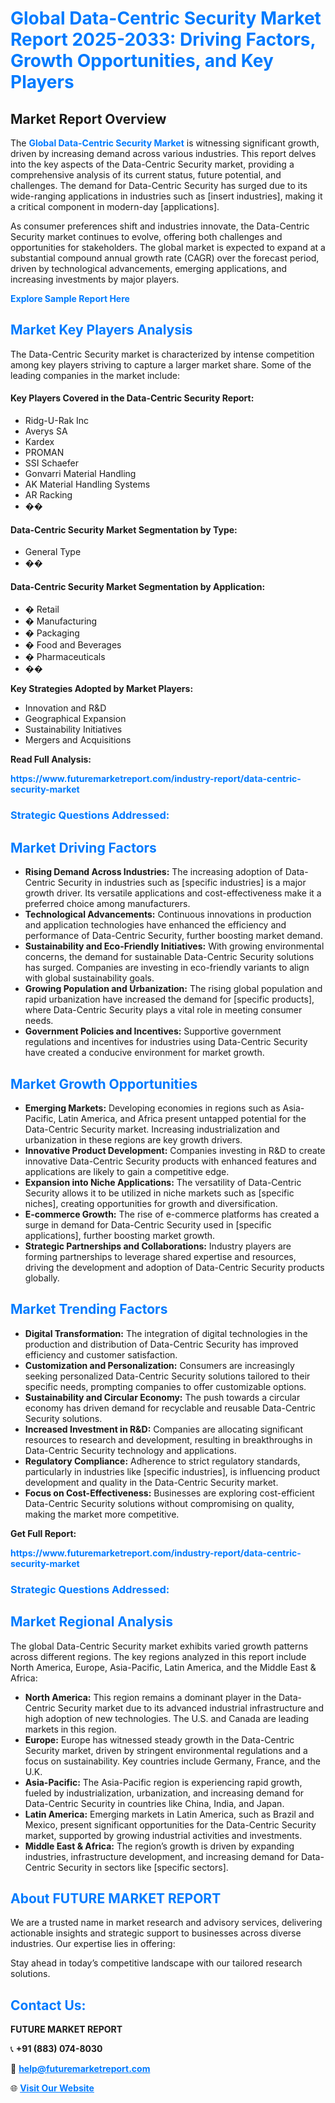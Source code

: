 <h1 style="color: #007BFF;">Global Data-Centric Security Market Report 2025-2033: Driving Factors, Growth Opportunities, and Key Players</h1>

<section id="overview">
<h2>Market Report Overview</h2>
<p>The <a href="https://www.futuremarketreport.com/industry-report/data-centric-security-market" style="color: #007BFF; text-decoration: none;"><strong>Global Data-Centric Security Market</strong></a> is witnessing significant growth, driven by increasing demand across various industries. This report delves into the key aspects of the Data-Centric Security market, providing a comprehensive analysis of its current status, future potential, and challenges. The demand for Data-Centric Security has surged due to its wide-ranging applications in industries such as [insert industries], making it a critical component in modern-day [applications].</p>
<p>As consumer preferences shift and industries innovate, the Data-Centric Security market continues to evolve, offering both challenges and opportunities for stakeholders. The global market is expected to expand at a substantial compound annual growth rate (CAGR) over the forecast period, driven by technological advancements, emerging applications, and increasing investments by major players.</p>
</section>

<section id="overview">
<p><a href="https://www.futuremarketreport.com/request-sample/reportId=34361" style="color: #007BFF; text-decoration: none;"><strong>Explore Sample Report Here</strong></a></p>
</section>

<section id="key-players">
<h2 style="color: #007BFF;">Market Key Players Analysis</h2>
<p>The Data-Centric Security market is characterized by intense competition among key players striving to capture a larger market share. Some of the leading companies in the market include:</p>
<h4>Key Players Covered in the Data-Centric Security Report:</h4>
<ul><li>Ridg-U-Rak Inc</li><li>Averys SA</li><li>Kardex</li><li>PROMAN</li><li>SSI Schaefer</li><li>Gonvarri Material Handling</li><li>AK Material Handling Systems</li><li>AR Racking</li><li>��</li></ul>
<h4>Data-Centric Security Market Segmentation by Type:</h4>
<ul><li>General Type</li><li>��</li></ul>

<h4>Data-Centric Security Market Segmentation by Application:</h4>
<ul><li>� Retail</li><li>� Manufacturing</li><li>� Packaging</li><li>� Food and Beverages</li><li>� Pharmaceuticals</li><li>��</li></ul>
<p><strong>Key Strategies Adopted by Market Players:</strong></p>
<ul>
<li>Innovation and R&D</li>
<li>Geographical Expansion</li>
<li>Sustainability Initiatives</li>
<li>Mergers and Acquisitions</li>
</ul>
</section>

<section>
<p><strong>Read Full Analysis: </strong></p><a href="https://www.futuremarketreport.com/industry-report/data-centric-security-market" style="color: #007BFF; text-decoration: none;"><strong>https://www.futuremarketreport.com/industry-report/data-centric-security-market</strong></a>
<h3 style="color: #007BFF;">Strategic Questions Addressed:</h3>
</section>

<section id="driving-factors">
<h2 style="color: #007BFF;">Market Driving Factors</h2>
<ul>
<li><strong>Rising Demand Across Industries:</strong> The increasing adoption of Data-Centric Security in industries such as [specific industries] is a major growth driver. Its versatile applications and cost-effectiveness make it a preferred choice among manufacturers.</li>
<li><strong>Technological Advancements:</strong> Continuous innovations in production and application technologies have enhanced the efficiency and performance of Data-Centric Security, further boosting market demand.</li>
<li><strong>Sustainability and Eco-Friendly Initiatives:</strong> With growing environmental concerns, the demand for sustainable Data-Centric Security solutions has surged. Companies are investing in eco-friendly variants to align with global sustainability goals.</li>
<li><strong>Growing Population and Urbanization:</strong> The rising global population and rapid urbanization have increased the demand for [specific products], where Data-Centric Security plays a vital role in meeting consumer needs.</li>
<li><strong>Government Policies and Incentives:</strong> Supportive government regulations and incentives for industries using Data-Centric Security have created a conducive environment for market growth.</li>
</ul>
</section>

<section id="growth-opportunities">
<h2 style="color: #007BFF;">Market Growth Opportunities</h2>
<ul>
<li><strong>Emerging Markets:</strong> Developing economies in regions such as Asia-Pacific, Latin America, and Africa present untapped potential for the Data-Centric Security market. Increasing industrialization and urbanization in these regions are key growth drivers.</li>
<li><strong>Innovative Product Development:</strong> Companies investing in R&D to create innovative Data-Centric Security products with enhanced features and applications are likely to gain a competitive edge.</li>
<li><strong>Expansion into Niche Applications:</strong> The versatility of Data-Centric Security allows it to be utilized in niche markets such as [specific niches], creating opportunities for growth and diversification.</li>
<li><strong>E-commerce Growth:</strong> The rise of e-commerce platforms has created a surge in demand for Data-Centric Security used in [specific applications], further boosting market growth.</li>
<li><strong>Strategic Partnerships and Collaborations:</strong> Industry players are forming partnerships to leverage shared expertise and resources, driving the development and adoption of Data-Centric Security products globally.</li>
</ul>
</section>

<section id="trending-factors">
<h2 style="color: #007BFF;">Market Trending Factors</h2>
<ul>
<li><strong>Digital Transformation:</strong> The integration of digital technologies in the production and distribution of Data-Centric Security has improved efficiency and customer satisfaction.</li>
<li><strong>Customization and Personalization:</strong> Consumers are increasingly seeking personalized Data-Centric Security solutions tailored to their specific needs, prompting companies to offer customizable options.</li>
<li><strong>Sustainability and Circular Economy:</strong> The push towards a circular economy has driven demand for recyclable and reusable Data-Centric Security solutions.</li>
<li><strong>Increased Investment in R&D:</strong> Companies are allocating significant resources to research and development, resulting in breakthroughs in Data-Centric Security technology and applications.</li>
<li><strong>Regulatory Compliance:</strong> Adherence to strict regulatory standards, particularly in industries like [specific industries], is influencing product development and quality in the Data-Centric Security market.</li>
<li><strong>Focus on Cost-Effectiveness:</strong> Businesses are exploring cost-efficient Data-Centric Security solutions without compromising on quality, making the market more competitive.</li>
</ul>
</section>

<section>
<p><strong>Get Full Report: </strong></p><a href="https://www.futuremarketreport.com/industry-report/data-centric-security-market" style="color: #007BFF; text-decoration: none;"><strong>https://www.futuremarketreport.com/industry-report/data-centric-security-market</strong></a>
<h3 style="color: #007BFF;">Strategic Questions Addressed:</h3>
</section>


<section id="regional-analysis">
<h2 style="color: #007BFF;">Market Regional Analysis</h2>
<p>The global Data-Centric Security market exhibits varied growth patterns across different regions. The key regions analyzed in this report include North America, Europe, Asia-Pacific, Latin America, and the Middle East & Africa:</p>
<ul>
<li><strong>North America:</strong> This region remains a dominant player in the Data-Centric Security market due to its advanced industrial infrastructure and high adoption of new technologies. The U.S. and Canada are leading markets in this region.</li>
<li><strong>Europe:</strong> Europe has witnessed steady growth in the Data-Centric Security market, driven by stringent environmental regulations and a focus on sustainability. Key countries include Germany, France, and the U.K.</li>
<li><strong>Asia-Pacific:</strong> The Asia-Pacific region is experiencing rapid growth, fueled by industrialization, urbanization, and increasing demand for Data-Centric Security in countries like China, India, and Japan.</li>
<li><strong>Latin America:</strong> Emerging markets in Latin America, such as Brazil and Mexico, present significant opportunities for the Data-Centric Security market, supported by growing industrial activities and investments.</li>
<li><strong>Middle East & Africa:</strong> The region’s growth is driven by expanding industries, infrastructure development, and increasing demand for Data-Centric Security in sectors like [specific sectors].</li>
</ul>
</section>

<footer>
<h2 style="color: #007BFF;">About FUTURE MARKET REPORT</h2>
<p>We are a trusted name in market research and advisory services, delivering actionable insights and strategic support to businesses across diverse industries. Our expertise lies in offering:</p>

<p>Stay ahead in today’s competitive landscape with our tailored research solutions.</p>

<h2 style="color: #007BFF;">Contact Us:</h2>
<p><strong>FUTURE MARKET REPORT</strong></p>
<p>📞 <strong>+91 (883) 074-8030</strong></p>
<p>📧 <strong><a href="mailto:help@futuremarketreport.com" style="color: #007BFF;">help@futuremarketreport.com</a></strong></p>
<p>🌐 <strong><a href="https://www.futuremarketreport.com/" style="color: #007BFF;">Visit Our Website</a></strong></p>
</footer>